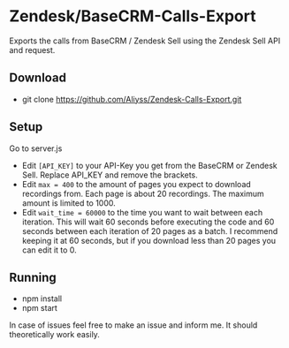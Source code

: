 # Zendesk/BaseCRM-Calls-Export
Exports the calls from BaseCRM / Zendesk Sell using the Zendesk Sell API and request.

## Download

- git clone https://github.com/Aliyss/Zendesk-Calls-Export.git

## Setup

Go to server.js

- Edit ``[API_KEY]`` to your API-Key you get from the BaseCRM or Zendesk Sell. Replace API_KEY and remove the brackets.
- Edit ``max = 400`` to the amount of pages you expect to download recordings from. Each page is about 20 recordings. The maximum amount is limited to 1000.
- Edit ``wait_time = 60000`` to the time you want to wait between each iteration. This will wait 60 seconds before executing the code and 60 seconds between each iteration of 20 pages as a batch. I recommend keeping it at 60 seconds, but if you download less than 20 pages you can edit it to 0.

## Running

- npm install
- npm start

In case of issues feel free to make an issue and inform me. It should theoretically work easily.
